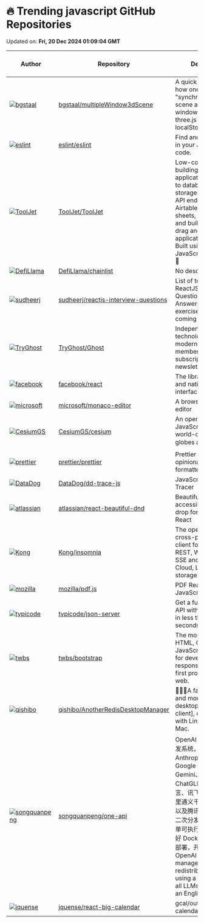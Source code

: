 # 🔥 Trending javascript GitHub Repositories

Updated on: **Fri, 20 Dec 2024 01:09:04 GMT**

| Author | Repository | Description | Language | ⭐ Total Stars | 🌟 Stars Today |
|--------|------------|-------------|----------|----------------|----------------|
| [![bgstaal](https://avatars.githubusercontent.com/u/165258?s=40&v=4)](https://github.com/bgstaal) | [bgstaal/multipleWindow3dScene](https://github.com/bgstaal/multipleWindow3dScene) | A quick example of how one can "synchronize" a 3d scene across multiple windows using three.js and localStorage | JavaScript | 16594 | 21 |
| [![eslint](https://avatars.githubusercontent.com/u/38546?s=40&v=4)](https://github.com/eslint) | [eslint/eslint](https://github.com/eslint/eslint) | Find and fix problems in your JavaScript code. | JavaScript | 25345 | 71 |
| [![ToolJet](https://avatars.githubusercontent.com/u/7828962?s=40&v=4)](https://github.com/ToolJet) | [ToolJet/ToolJet](https://github.com/ToolJet/ToolJet) | Low-code platform for building business applications. Connect to databases, cloud storages, GraphQL, API endpoints, Airtable, Google sheets, OpenAI, etc and build apps using drag and drop application builder. Built using JavaScript/TypeScript. 🚀 | JavaScript | 33462 | 12 |
| [![DefiLlama](https://avatars.githubusercontent.com/u/85087525?s=40&v=4)](https://github.com/DefiLlama) | [DefiLlama/chainlist](https://github.com/DefiLlama/chainlist) | No description | JavaScript | 2435 | 5 |
| [![sudheerj](https://avatars.githubusercontent.com/u/3127317?s=40&v=4)](https://github.com/sudheerj) | [sudheerj/reactjs-interview-questions](https://github.com/sudheerj/reactjs-interview-questions) | List of top 500 ReactJS Interview Questions & Answers....Coding exercise questions are coming soon!! | JavaScript | 40393 | 24 |
| [![TryGhost](https://avatars.githubusercontent.com/u/101513?s=40&v=4)](https://github.com/TryGhost) | [TryGhost/Ghost](https://github.com/TryGhost/Ghost) | Independent technology for modern publishing, memberships, subscriptions and newsletters. | JavaScript | 47814 | 9 |
| [![facebook](https://avatars.githubusercontent.com/u/8445?s=40&v=4)](https://github.com/facebook) | [facebook/react](https://github.com/facebook/react) | The library for web and native user interfaces. | JavaScript | 230593 | 73 |
| [![microsoft](https://avatars.githubusercontent.com/u/5047891?s=40&v=4)](https://github.com/microsoft) | [microsoft/monaco-editor](https://github.com/microsoft/monaco-editor) | A browser based code editor | JavaScript | 40838 | 14 |
| [![CesiumGS](https://avatars.githubusercontent.com/u/1494815?s=40&v=4)](https://github.com/CesiumGS) | [CesiumGS/cesium](https://github.com/CesiumGS/cesium) | An open-source JavaScript library for world-class 3D globes and maps 🌎 | JavaScript | 13113 | 8 |
| [![prettier](https://avatars.githubusercontent.com/u/172584?s=40&v=4)](https://github.com/prettier) | [prettier/prettier](https://github.com/prettier/prettier) | Prettier is an opinionated code formatter. | JavaScript | 49655 | 15 |
| [![DataDog](https://avatars.githubusercontent.com/u/1596303?s=40&v=4)](https://github.com/DataDog) | [DataDog/dd-trace-js](https://github.com/DataDog/dd-trace-js) | JavaScript APM Tracer | JavaScript | 657 | 0 |
| [![atlassian](https://avatars.githubusercontent.com/u/2182637?s=40&v=4)](https://github.com/atlassian) | [atlassian/react-beautiful-dnd](https://github.com/atlassian/react-beautiful-dnd) | Beautiful and accessible drag and drop for lists with React | JavaScript | 33482 | 5 |
| [![Kong](https://avatars.githubusercontent.com/u/587576?s=40&v=4)](https://github.com/Kong) | [Kong/insomnia](https://github.com/Kong/insomnia) | The open-source, cross-platform API client for GraphQL, REST, WebSockets, SSE and gRPC. With Cloud, Local and Git storage. | JavaScript | 35189 | 25 |
| [![mozilla](https://avatars.githubusercontent.com/u/2692120?s=40&v=4)](https://github.com/mozilla) | [mozilla/pdf.js](https://github.com/mozilla/pdf.js) | PDF Reader in JavaScript | JavaScript | 49039 | 19 |
| [![typicode](https://avatars.githubusercontent.com/u/5502029?s=40&v=4)](https://github.com/typicode) | [typicode/json-server](https://github.com/typicode/json-server) | Get a full fake REST API with zero coding in less than 30 seconds (seriously) | JavaScript | 73291 | 7 |
| [![twbs](https://avatars.githubusercontent.com/u/98681?s=40&v=4)](https://github.com/twbs) | [twbs/bootstrap](https://github.com/twbs/bootstrap) | The most popular HTML, CSS, and JavaScript framework for developing responsive, mobile first projects on the web. | JavaScript | 171087 | 11 |
| [![qishibo](https://avatars.githubusercontent.com/u/5136418?s=40&v=4)](https://github.com/qishibo) | [qishibo/AnotherRedisDesktopManager](https://github.com/qishibo/AnotherRedisDesktopManager) | 🚀🚀🚀A faster, better and more stable Redis desktop manager [GUI client], compatible with Linux, Windows, Mac. | JavaScript | 31095 | 20 |
| [![songquanpeng](https://avatars.githubusercontent.com/u/39998050?s=40&v=4)](https://github.com/songquanpeng) | [songquanpeng/one-api](https://github.com/songquanpeng/one-api) | OpenAI 接口管理 & 分发系统，支持 Azure、Anthropic Claude、Google PaLM 2 & Gemini、智谱 ChatGLM、百度文心一言、讯飞星火认知、阿里通义千问、360 智脑以及腾讯混元，可用于二次分发管理 key，仅单可执行文件，已打包好 Docker 镜像，一键部署，开箱即用. OpenAI key management & redistribution system, using a single API for all LLMs, and features an English UI. | JavaScript | 20178 | 34 |
| [![jquense](https://avatars.githubusercontent.com/u/339286?s=40&v=4)](https://github.com/jquense) | [jquense/react-big-calendar](https://github.com/jquense/react-big-calendar) | gcal/outlook like calendar component | JavaScript | 7997 | 5 |

